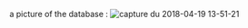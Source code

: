 a picture of the database : 
![capture du 2018-04-19 13-51-21](https://user-images.githubusercontent.com/25527939/38990357-37623e84-43da-11e8-8299-ce684b04c5e0.png)
